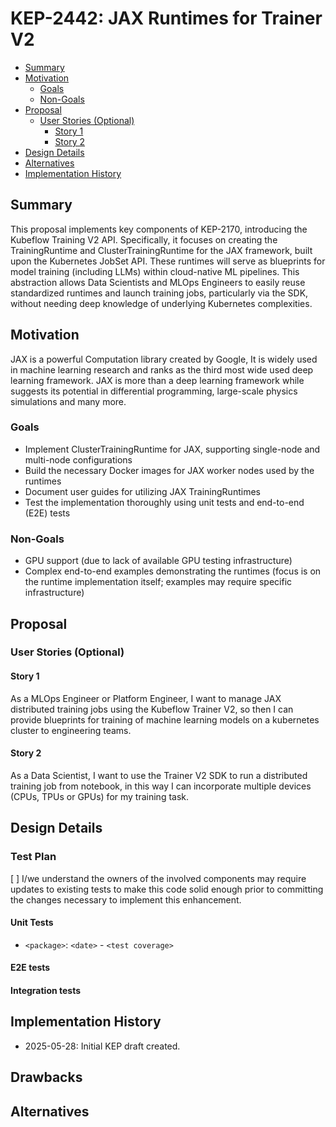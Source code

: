 # KEP-2442: JAX Runtimes for Trainer V2

- [Summary](#summary)
- [Motivation](#motivation)
  - [Goals](#goals)
  - [Non-Goals](#non-goals)
- [Proposal](#proposal)
  - [User Stories (Optional)](#user-stories-optional)
    - [Story 1](#story-1)
    - [Story 2](#story-2)
- [Design Details](#design-details)
- [Alternatives](#alternatives)
- [Implementation History](#implementation-history)

## Summary

This proposal implements key components of KEP-2170, introducing the Kubeflow Training V2 API. Specifically, it focuses on creating the TrainingRuntime and ClusterTrainingRuntime for the JAX framework, built upon the Kubernetes JobSet API. These runtimes will serve as blueprints for model training (including LLMs) within cloud-native ML pipelines. This abstraction allows Data Scientists and MLOps Engineers to easily reuse standardized runtimes and launch training jobs, particularly via the SDK, without needing deep knowledge of underlying Kubernetes complexities.

## Motivation

JAX is a powerful Computation library created by Google, It is widely used in machine learning research and ranks as the third most wide used deep learning framework. JAX is more than a deep learning framework while suggests its potential in 
differential programming, large-scale physics simulations and many more. 

### Goals

- Implement ClusterTrainingRuntime for JAX, supporting single-node and multi-node configurations
- Build the necessary Docker images for JAX worker nodes used by the runtimes
- Document user guides for utilizing JAX TrainingRuntimes
- Test the implementation thoroughly using unit tests and end-to-end (E2E) tests

### Non-Goals

- GPU support (due to lack of available GPU testing infrastructure)
- Complex end-to-end examples demonstrating the runtimes (focus is on the runtime implementation itself; examples may require specific infrastructure)

## Proposal

### User Stories (Optional)

#### Story 1

As a MLOps Engineer or Platform Engineer, I want to manage JAX distributed training jobs using the Kubeflow Trainer V2, so then I can provide blueprints for training of machine learning models on a kubernetes cluster to engineering teams.

#### Story 2

As a Data Scientist, I want to use the Trainer V2 SDK to run a distributed training job from notebook, in this way I can incorporate multiple devices (CPUs, TPUs or GPUs) for my training task.

## Design Details

<!--
This section should contain enough information that the specifics of your
change are understandable. This may include API specs (though not always
required) or even code snippets. If there's any ambiguity about HOW your
proposal will be implemented, this is the place to discuss them.
-->

### Test Plan

<!--
The goal is to ensure that we don't accept enhancements with inadequate testing.
All code is expected to have adequate tests (eventually with coverage
expectations). Please adhere to the Kubeflow testing guidelines when drafting this test plan.
-->

[ ] I/we understand the owners of the involved components may require updates to
existing tests to make this code solid enough prior to committing the changes necessary
to implement this enhancement.

#### Unit Tests

<!--
In principle every added code should have complete unit test coverage, so providing
the exact set of tests will not bring additional value.
However, if complete unit test coverage is not possible, explain the reason of it
together with explanation why this is acceptable.
-->

<!--
Additionally, try to enumerate the core package you will be touching
to implement this enhancement and provide the current unit coverage for those
in the form of:
- <package>: <date> - <current test coverage>
This can inform certain test coverage improvements that we want to do before
extending the production code to implement this enhancement.
-->

- `<package>`: `<date>` - `<test coverage>`

#### E2E tests

<!--
Describe what E2E tests will be added to ensure proper quality of the enhancement.
After the implementation PR is merged, add the names of the tests here.
-->

#### Integration tests

<!--
Describe what tests will be added to ensure proper quality of the enhancement.
After the implementation PR is merged, add the names of the tests here.
-->

## Implementation History

- 2025-05-28: Initial KEP draft created.

## Drawbacks

<!--
Why should this KEP _not_ be implemented?
-->

## Alternatives

<!--
What other approaches did you consider, and why did you rule them out? These do
not need to be as detailed as the proposal, but should include enough
information to express the idea and why it was not acceptable.
-->